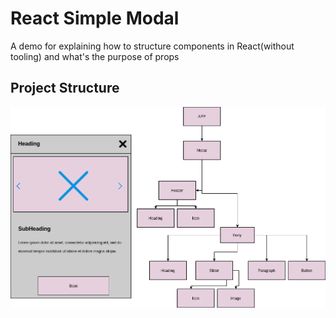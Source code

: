 # React Simple Modal
A demo for explaining how to structure components in React(without tooling) and what's the purpose of props

## Project Structure
![Image](https://github.com/taleymirza/react-simple-modal/blob/master/Untitled%20Diagram.png)
